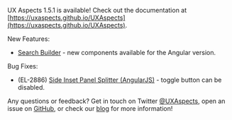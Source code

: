 UX Aspects 1.5.1 is available! Check out the documentation at [https://uxaspects.github.io/UXAspects](https://uxaspects.github.io/UXAspects).

New Features:
* [Search Builder](https://uxaspects.github.io/UXAspects/#/components/search#search-builder) - new components available for the Angular version.

Bug Fixes:
* (EL-2886) [Side Inset Panel Splitter (AngularJS)](https://uxaspects.github.io/UXAspects/#/components/splitter#side-inset-panel-splitter-ng1) - toggle button can be disabled.

Any questions or feedback? Get in touch on Twitter [@UXAspects](https://twitter.com/UXAspects), open an issue on [GitHub](https://github.com/UXAspects/UXAspects/issues), or check our [blog](https://uxaspects.github.io/UXAspects/#/blog) for more information!
